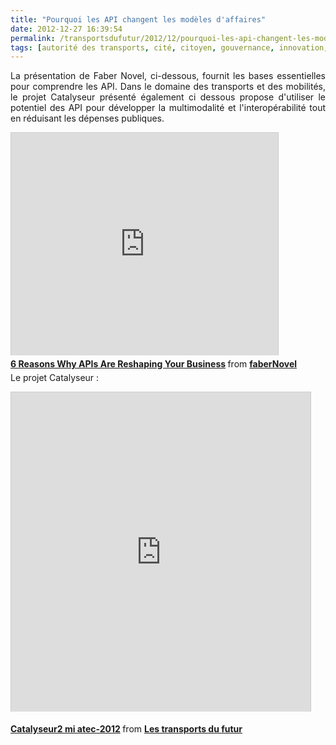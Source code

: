 ```yaml
---
title: "Pourquoi les API changent les modèles d'affaires"
date: 2012-12-27 16:39:54
permalink: /transportsdufutur/2012/12/pourquoi-les-api-changent-les-modeles-daffaires.html
tags: [autorité des transports, cité, citoyen, gouvernance, innovation, internet, multimodes]
---
```


<p style="text-align: justify;">La présentation de Faber Novel, ci-dessous, fournit les bases essentielles pour comprendre les API. Dans le domaine des transports et des mobilités, le projet Catalyseur présenté également ci dessous propose d'utiliser le potentiel des API pour développer la multimodalité et l'interopérabilité tout en réduisant les dépenses publiques.</p> <iframe frameborder="0" height="356" marginheight="0" marginwidth="0" scrolling="no" src="http://fr.slideshare.net/slideshow/embed_code/15453043?rel=0" style="border: 1px solid #CCC; border-width: 1px 1px 0; margin-bottom: 5px;" width="427"> </iframe> <div style="margin-bottom: 5px;"> <strong> <a href="http://fr.slideshare.net/faberNovel/6-reasons-why-apis-are-reshaping-your-business" target="_blank" title="6 Reasons Why APIs Are Reshaping Your Business">6 Reasons Why APIs Are Reshaping Your Business</a> </strong> from <strong><a href="http://fr.slideshare.net/faberNovel" target="_blank">faberNovel</a></strong> </div>   <!--more-->  Le projet Catalyseur : <p><iframe frameborder="0" height="511" marginheight="0" marginwidth="0" scrolling="no" src="http://fr.slideshare.net/slideshow/embed_code/15775562" style="border: 1px solid #CCC; border-width: 1px 1px 0; margin-bottom: 5px;" width="479"> </iframe> </p> <div style="margin-bottom: 5px;"> <strong> <a href="http://fr.slideshare.net/transportsdufutur/catalyseur2-mi-atec2012" target="_blank" title="Catalyseur2 mi atec-2012">Catalyseur2 mi atec-2012</a> </strong> from <strong><a href="http://fr.slideshare.net/transportsdufutur" target="_blank">Les transports du futur</a></strong> </div>
